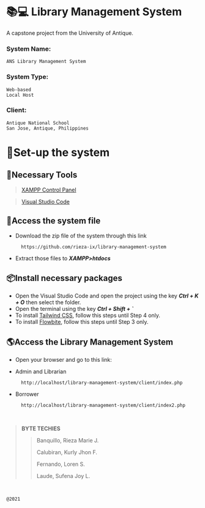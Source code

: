 # 📚💻 **Library Management System**

A capstone project from the University of Antique.

### System Name:
    ANS Library Management System

### System Type:
    Web-based
    Local Host

### Client:
    Antique National School
    San Jose, Antique, Philippines

# 📖**Set-up the system**

## 🧰**Necessary Tools**

>[XAMPP Control Panel](https://www.apachefriends.org/download.html)

>[Visual Studio Code](https://code.visualstudio.com/download)

## 📁**Access the system file**

- Download the zip file of the system through this link

        https://github.com/rieza-ix/library-management-system

- Extract those files to ***XAMPP>htdocs***

## 📦**Install necessary packages**

- Open the Visual Studio Code and open the project using the key ***Ctrl + K + O*** then select the folder.
- Open the terminal using the key ***Ctrl + Shift + `***
- To install [Tailwind CSS](https://tailwindcss.com/docs/installation), follow this steps until Step 4 only.
- To install [Flowbite](https://flowbite.com/docs/getting-started/quickstart/), follow this steps until Step 3 only.

## 🌎**Access the Library Management System**

- Open your browser and go to this link:

- Admin and Librarian

        http://localhost/library-management-system/client/index.php

- Borrower

        http://localhost/library-management-system/client/index2.php

<br>

>**BYTE TECHIES**
>
>>Banquillo, Rieza Marie J.
>>
>>Calubiran, Kurly Jhon F.
>>
>>Fernando, Loren S.
>>
>>Laude, Sufena Joy L.
<br>

    @2021
